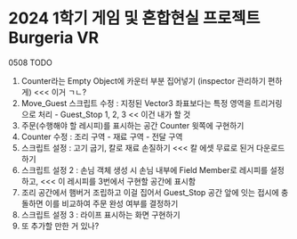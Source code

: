 # 2024 1학기 게임 및 혼합현실 프로젝트 Burgeria VR

0508 TODO

1. Counter라는 Empty Object에 카운터 부분 집어넣기 (inspector 관리하기 편하게) <<< 이거 ㄱㄴ?
2. Move_Guest 스크립트 수정 : 지정된 Vector3 좌표보다는 특정 영역을 트리거링으로 처리 - Guest_Stop 1, 2, 3 << 이건 내가 할 것
3. 주문(수행해야 할 레시피)를 표시하는 공간 Counter 윗쪽에 구현하기
4. Counter 수정 : 조리 구역 - 재료 구역 - 전달 구역
5. 스크립트 설정 : 고기 굽기, 칼로 재료 손질하기 <<< 칼 에셋 무료로 된거 다운로드 하기
6. 스크립트 설정 2 : 손님 객체 생성 시 손님 내부에 Field Member로 레시피를 설정하고, <<< 이 레시피를 3번에서 구현할 공간에 표시함
7. 조리 공간에서 햄버거 조립하고 이걸 집어서 Guest_Stop 공간 앞에 잇는 접시에 충돌하면 이를 비교하여 주문 완성 여부를 결정하기
8. 스크립트 설정 3 : 라이프 표시하는 화면 구현하기
9. 또 추가할 만한 거 있나?
 
